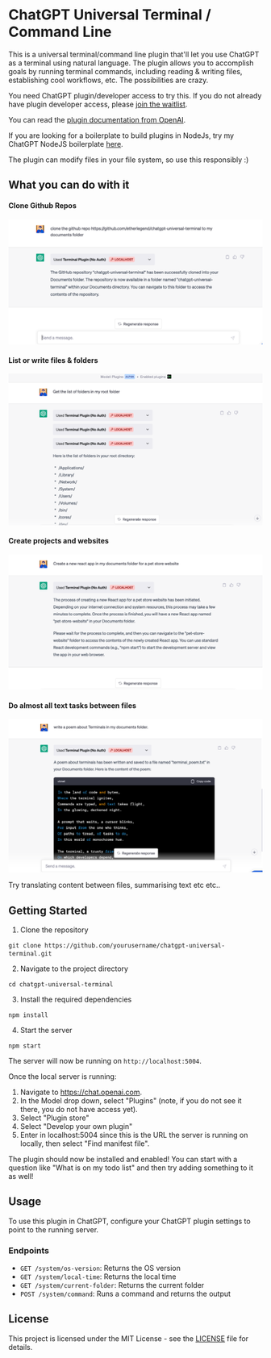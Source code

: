 # ChatGPT Universal Terminal / Command Line

This is a universal terminal/command line plugin that'll let you use ChatGPT as a terminal using natural language. The plugin allows you to accomplish goals by running terminal commands, including reading & writing files, establishing cool workflows, etc. The possibilities are crazy.

You need ChatGPT plugin/developer access to try this. If you do not already have plugin developer access, please [join the waitlist](https://openai.com/waitlist/plugins).

You can read the [plugin documentation from OpenAI](https://platform.openai.com/docs/plugins/).

If you are looking for a boilerplate to build plugins in NodeJs, try my ChatGPT NodeJS boilerplate [here](https://github.com/etherlegend/chatgpt-universal-terminal). 

The plugin can modify files in your file system, so use this responsibly :)

## What you can do with it

#### Clone Github Repos

![image Clone github repos](./images/Clone_Github_Repos.png)

#### List or write files & folders
![image Files](./images/List_Root_Folders.png)

#### Create projects and websites
![image Create](images/Create_React_Website.png)

#### Do almost all text tasks between files
![image Text](images/Write_Files.png)

Try translating content between files, summarising text etc etc..

## Getting Started

1. Clone the repository

```
git clone https://github.com/yourusername/chatgpt-universal-terminal.git
```

2. Navigate to the project directory

```
cd chatgpt-universal-terminal
```

3. Install the required dependencies

```
npm install
```

4. Start the server

```
npm start
```

The server will now be running on `http://localhost:5004`.


Once the local server is running:

1. Navigate to https://chat.openai.com.
2. In the Model drop down, select "Plugins" (note, if you do not see it there, you do not have access yet).
3. Select "Plugin store"
4. Select "Develop your own plugin"
5. Enter in localhost:5004 since this is the URL the server is running on locally, then select "Find manifest file".

The plugin should now be installed and enabled! You can start with a question like "What is on my todo list" and then try adding something to it as well!


## Usage

To use this plugin in ChatGPT, configure your ChatGPT plugin settings to point to the running server.

### Endpoints

- `GET /system/os-version`: Returns the OS version
- `GET /system/local-time`: Returns the local time
- `GET /system/current-folder`: Returns the current folder
- `POST /system/command`: Runs a command and returns the output

## License

This project is licensed under the MIT License - see the [LICENSE](LICENSE) file for details.

